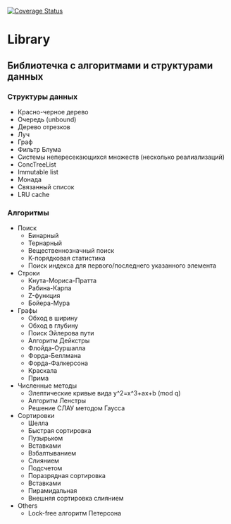 [![Coverage Status](https://coveralls.io/repos/github/izebit/Library/badge.svg?branch=master)](https://coveralls.io/github/izebit/Library?branch=master)

# Library  
        
## Библиотечка с алгоритмами и структурами данных  
  
### Структуры данных
* Красно-черное дерево
* Очередь (unbound)
* Дерево отрезков
* Луч
* Граф
* Фильтр Блума
* Системы непересекающихся множеств (несколько реалиализаций) 
* СoncTreeList 
* Immutable list
* Монада
* Связанный список
* LRU cache

  
### Алгоритмы
* Поиск
    * Бинарный
    * Тернарный
    * Вещественнозначный поиск
    * К-порядковая статистика
    * Поиск индекса для первого/последнего указанного элемента
* Строки
    * Кнута-Мориса-Пратта
    * Рабина-Карпа
    * Z-функция
    * Бойера-Мура
* Графы
    * Обход в ширину
    * Обход в глубину
    * Поиск Эйлерова пути
    * Алгоритм Дейкстры
    * Флойда-Оуршалла
    * Форда-Беллмана
    * Форда-Фалкерсона
    * Краскала
    * Прима
* Численные методы
    * Элептические кривые вида y^2=x^3+ax+b (mod q)
    * Алгоритм Ленстры
    * Решение СЛАУ методом Гаусса 
* Сортировки 
    * Шелла
    * Быстрая сортировка
    * Пузырьком
    * Вставками
    * Взбалтыванием
    * Слиянием
    * Подсчетом
    * Поразрядная сортировка
    * Вставками
    * Пирамидальная
    * Внешняя сортировка слиянием  
* Others
    * Lock-free алгоритм Петерсона  


